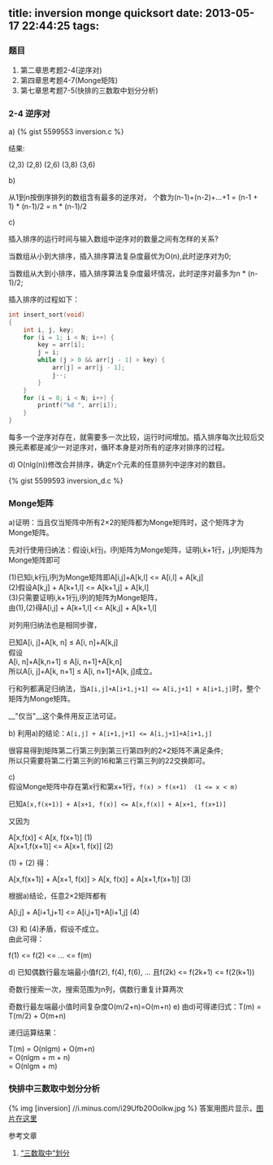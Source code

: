 title: inversion monge quicksort
date: 2013-05-17 22:44:25
tags:
---

### 题目

1. 第二章思考题2-4(逆序对)
2. 第四章思考题4-7(Monge矩阵)
3. 第七章思考题7-5(快排的三数取中划分分析)

### 2-4 逆序对

a)
{% gist 5599553 inversion.c %}

结果: 

(2,3)
(2,8)
(2,6)
(3,8)
(3,6)

b)

从1到n按倒序排列的数组含有最多的逆序对，
个数为(n-1)+(n-2)+...+1 = (n-1 + 1) * (n-1)/2 = n * (n-1)/2

c)

插入排序的运行时间与输入数组中逆序对的数量之间有怎样的关系?

当数组从小到大排序，插入排序算法复杂度最优为O(n),此时逆序对为0;

当数组从大到小排序，插入排序算法复杂度最坏情况，此时逆序对最多为n * (n-1)/2;

插入排序的过程如下：

```C
int insert_sort(void)
{
	int i, j, key;
	for (i = 1; i < N; i++) {
		key = arr[i];
		j = i;
		while (j > 0 && arr[j - 1] > key) {
			arr[j] = arr[j - 1];
			j--;
		}
	}
	for (i = 0; i < N; i++) {
		printf("%d ", arr[i]);
	}
}
```

每多一个逆序对存在，就需要多一次比较，运行时间增加。插入排序每次比较后交换元素都是减少一对逆序对，循环本身是对所有的逆序对排序的过程。   

d)
O(nlg(n))修改合并排序，确定n个元素的任意排列中逆序对的数目。

{% gist 5599593 inversion_d.c %}


### Monge矩阵

a)证明：当且仅当矩阵中所有2×2的矩阵都为Monge矩阵时，这个矩阵才为Monge矩阵。

先对行使用归纳法：假设i,k行j，l列矩阵为Monge矩阵，证明i,k+1行，j,l列矩阵为Monge矩阵即可

(1)已知i,k行j,l列为Monge矩阵即A[i,j]+A[k,l] <= A[i,l] + A[k,j]       
(2)假设A[k,j] + A[k+1,l] <= A[k+1,j] + A[k,l]       
(3)只需要证明i,k+1行j,l列的矩阵为Monge矩阵，      
由(1),(2)得A[i,j] + A[k+1,l] <= A[k,j] + A[k+1,l]                

对列用归纳法也是相同步骤，

已知A[i, j]+A[k, n] ≤ A[i, n]+A[k,j]                     
假设              
A[i, n]+A[k,n+1] ≤ A[i, n+1]+A[k,n]               
所以A[i, j]+A[k, n+1] ≤ A[i, n+1]+A[k, j]成立。                


行和列都满足归纳法，当`A[i,j]+A[i+1,j+1] <= A[i,j+1] + A[i+1,j]`时，整个矩阵为Monge矩阵。               

__"仅当"__这个条件用反正法可证。           

b) 利用a)的结论：`A[i,j] + A[i+1,j+1] <= A[i,j+1]+A[i+1,j]`              

很容易得到矩阵第二行第三列到第三行第四列的2×2矩阵不满足条件;                 
所以只需要将第二行第三列的16和第三行第三列的22交换即可。             

c)              
假设Monge矩阵中存在第x行和第x+1行，`f(x) > f(x+1)  (1 <= x < m)`               

已知`A[x,f(x+1)] + A[x+1, f(x)] <= A[x,f(x)] + A[x+1, f(x+1)]`                

又因为             


A[x,f(x)] < A[x, f(x+1)]        (1)                
A[x+1,f(x+1)] <= A[x+1, f(x)]   (2)


(1) + (2) 得：                 


A[x,f(x+1)] + A[x+1, f(x)] > A[x, f(x)] + A[x+1,f(x+1)]   (3)


根据a)结论，任意2×2矩阵都有

A[i,j] + A[i+1,j+1] <= A[i,j+1]+A[i+1,j]      (4)

(3) 和 (4)矛盾，假设不成立。              
由此可得：

f(1) <= f(2) <= ... <= f(m)            

d) 已知偶数行最左端最小值f(2), f(4), f(6), ... 
且f(2k) <= f(2k+1) <= f(2(k+1))

奇数行搜索一次，搜索范围为n列，偶数行重复计算两次


奇数行最左端最小值时间复杂度O(m/2+n)=O(m+n)
e)
由d)可得递归式：T(m) = T(m/2) + O(m+n)

递归运算结果：

T(m) = O(nlgm) + O(m+n)                   
     = O(nlgm + m + n)                
     = O(nlgm + m)              


### 快排中三数取中划分分析
{% img [inversion] //i.minus.com/i29Ufb20Oolkw.jpg %}
答案用图片显示，[图片在这里](//i.minus.com/i29Ufb20Oolkw.jpg) 

参考文章

1. [“三数取中“划分](//blog.csdn.net/zhanglei8893/article/details/6266915)
